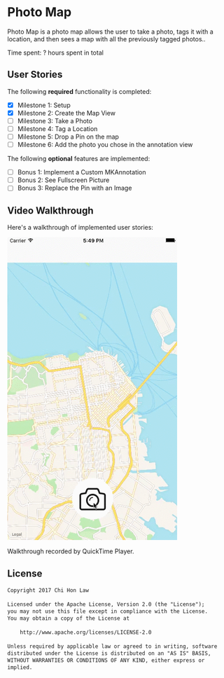 # Photo Map

Photo Map is a photo map allows the user to take a photo, tags it with a location, and then sees a map with all the previously tagged photos..

Time spent: ? hours spent in total

## User Stories

The following **required** functionality is completed:

- [X] Milestone 1: Setup
- [X] Milestone 2: Create the Map View
- [ ] Milestone 3: Take a Photo
- [ ] Milestone 4: Tag a Location
- [ ] Milestone 5: Drop a Pin on the map
- [ ] Milestone 6: Add the photo you chose in the annotation view

The following **optional** features are implemented:

- [ ] Bonus 1: Implement a Custom MKAnnotation
- [ ] Bonus 2: See Fullscreen Picture
- [ ] Bonus 3: Replace the Pin with an Image

## Video Walkthrough 

Here's a walkthrough of implemented user stories:

![Screenshot](walkthrough.gif)

Walkthrough recorded by QuickTime Player.

## License

    Copyright 2017 Chi Hon Law

    Licensed under the Apache License, Version 2.0 (the "License");
    you may not use this file except in compliance with the License.
    You may obtain a copy of the License at

        http://www.apache.org/licenses/LICENSE-2.0

    Unless required by applicable law or agreed to in writing, software
    distributed under the License is distributed on an "AS IS" BASIS,
    WITHOUT WARRANTIES OR CONDITIONS OF ANY KIND, either express or implied.